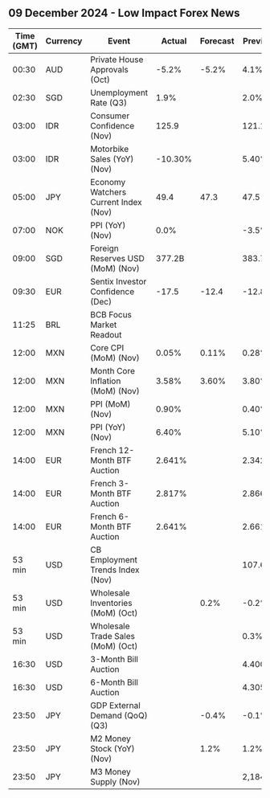 ## 09 December 2024 - Low Impact Forex News

| Time (GMT) | Currency | Event | Actual | Forecast | Previous |
|------|----------|-------|--------|----------|----------|
| 00:30 | AUD | Private House Approvals (Oct) | -5.2% | -5.2% | 4.1% |
| 02:30 | SGD | Unemployment Rate (Q3) | 1.9% |  | 2.0% |
| 03:00 | IDR | Consumer Confidence (Nov) | 125.9 |  | 121.1 |
| 03:00 | IDR | Motorbike Sales (YoY) (Nov) | -10.30% |  | 5.40% |
| 05:00 | JPY | Economy Watchers Current Index (Nov) | 49.4 | 47.3 | 47.5 |
| 07:00 | NOK | PPI (YoY) (Nov) | 0.0% |  | -3.5% |
| 09:00 | SGD | Foreign Reserves USD (MoM) (Nov) | 377.2B |  | 383.7B |
| 09:30 | EUR | Sentix Investor Confidence (Dec) | -17.5 | -12.4 | -12.8 |
| 11:25 | BRL | BCB Focus Market Readout |  |  |  |
| 12:00 | MXN | Core CPI (MoM) (Nov) | 0.05% | 0.11% | 0.28% |
| 12:00 | MXN | Month Core Inflation (MoM) (Nov) | 3.58% | 3.60% | 3.80% |
| 12:00 | MXN | PPI (MoM) (Nov) | 0.90% |  | 0.40% |
| 12:00 | MXN | PPI (YoY) (Nov) | 6.40% |  | 5.10% |
| 14:00 | EUR | French 12-Month BTF Auction | 2.641% |  | 2.342% |
| 14:00 | EUR | French 3-Month BTF Auction | 2.817% |  | 2.866% |
| 14:00 | EUR | French 6-Month BTF Auction | 2.641% |  | 2.661% |
| 53 min | USD | CB Employment Trends Index (Nov) |  |  | 107.66 |
| 53 min | USD | Wholesale Inventories (MoM) (Oct) |  | 0.2% | -0.2% |
| 53 min | USD | Wholesale Trade Sales (MoM) (Oct) |  |  | 0.3% |
| 16:30 | USD | 3-Month Bill Auction |  |  | 4.400% |
| 16:30 | USD | 6-Month Bill Auction |  |  | 4.305% |
| 23:50 | JPY | GDP External Demand (QoQ) (Q3) |  | -0.4% | -0.1% |
| 23:50 | JPY | M2 Money Stock (YoY) (Nov) |  | 1.2% | 1.2% |
| 23:50 | JPY | M3 Money Supply (Nov) |  |  | 2,184.5B |

